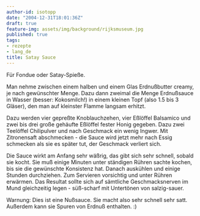 ```yaml
---
author-id: isotopp
date: "2004-12-31T18:01:36Z"
draft: true
feature-img: assets/img/background/rijksmuseum.jpg
published: true
tags:
- rezepte
- lang_de
title: Satay Sauce
---
```

Für Fondue oder Satay-Spieße.

Man nehme zwischen einem halben und einem Glas Erdnußbutter creamy, je nach gewünschter Menge. Dazu dann zweimal die Menge Erdnußsauce in Wasser (besser: Kokosmilch!) in einem kleinen Topf (also 1.5  bis 3 Gläser), den man auf kleinster Flamme langsam erhitzt.

Dazu werden vier gepreßte Knoblauchzehen, vier Eßlöffel Balsamico und zwei bis drei große gehäufte Eßlöffel fester Honig gegeben. Dazu zwei Teelöffel Chilipulver und nach Geschmack ein wenig Ingwer. Mit Zitronensaft abschmecken - die Sauce wird jetzt mehr nach Essig schmecken als sie es später tut, der Geschmack verliert sich.

Die Sauce wirkt am Anfang sehr wäßrig, das gibt sich sehr schnell, sobald sie kocht. Sie muß einige Minuten unter ständigen Rühren sachte kochen, bis sie die gewünschte Konsistenz hat. Danach auskühlen und einige Stunden durchziehen. Zum Servieren vorsichtig und unter Rühren erwärmen. Das Resultat sollte sich auf sämtliche Geschmacksnerven im Mund gleichzeitig legen - süß-scharf mit Untertönen von salzig-sauer.

Warnung: Dies ist eine Nußsauce. Sie macht also sehr schnell sehr satt. Außerdem kann sie Spuren von Erdnuß enthalten. :)
